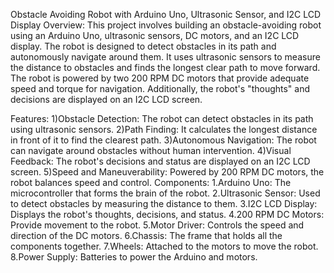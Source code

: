 

Obstacle Avoiding Robot with Arduino Uno, Ultrasonic Sensor, and I2C LCD Display
Overview:
This project involves building an obstacle-avoiding robot using an Arduino Uno, ultrasonic sensors, DC motors, and an I2C LCD display. The robot is designed to detect obstacles in its path and autonomously navigate around them. It uses ultrasonic sensors to measure the distance to obstacles and finds the longest clear path to move forward. The robot is powered by two 200 RPM DC motors that provide adequate speed and torque for navigation. Additionally, the robot's "thoughts" and decisions are displayed on an I2C LCD screen.

Features:
1)Obstacle Detection: The robot can detect obstacles in its path using ultrasonic sensors.
2)Path Finding: It calculates the longest distance in front of it to find the clearest path.
3)Autonomous Navigation: The robot can navigate around obstacles without human intervention.
4)Visual Feedback: The robot's decisions and status are displayed on an I2C LCD screen.
5)Speed and Maneuverability: Powered by 200 RPM DC motors, the robot balances speed and control.
Components:
1.Arduino Uno: The microcontroller that forms the brain of the robot.
2.Ultrasonic Sensor: Used to detect obstacles by measuring the distance to them.
3.I2C LCD Display: Displays the robot's thoughts, decisions, and status.
4.200 RPM DC Motors: Provide movement to the robot.
5.Motor Driver: Controls the speed and direction of the DC motors.
6.Chassis: The frame that holds all the components together.
7.Wheels: Attached to the motors to move the robot.
8.Power Supply: Batteries to power the Arduino and motors.
